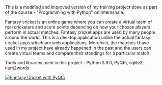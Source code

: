 This is a modified and improved version of my training project done as part of the course - "Programming with Python" on Internshala.

Fantasy cricket is an online game where you can create a virtual team of real cricketers and score points depending on how your chosen players perform in actual matches. Fantasy cricket apps are used by many people around the world. This is a desktop application unlike the actual fantasy cricket apps which are web applications. Moreover, the matches I have used in my project have already happened in the past and the users can create virtual teams and compare their standings for a particular match.

Tools and libraries used in this project - Python 3.9.0, PyQt5, sqlite3, num2words

[![Fantasy Cricket with PyQt5](https://img.youtube.com/vi/nAnb7mK7LAo&t=5s/0.jpg)](https://www.youtube.com/watch?v=nAnb7mK7LAo&t=5s "Fantasy Cricket with PyQt5")
